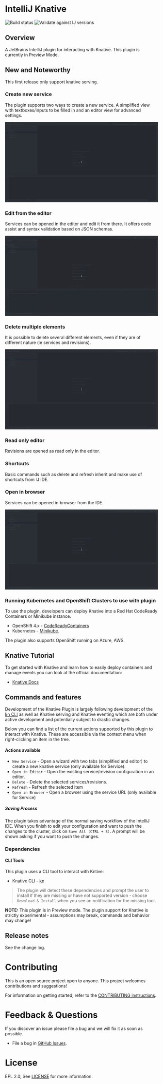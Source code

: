 # IntelliJ Knative
![Build status](https://github.com/redhat-developer/intellij-knative/actions/workflows/ci.yml/badge.svg?branch=main)
![Validate against IJ versions](https://github.com/redhat-developer/intellij-knative/actions/workflows/IJ.yml/badge.svg)

## Overview

A JetBrains IntelliJ plugin for interacting with Knative. This plugin is currently in Preview Mode.

## New and Noteworthy

This first release only support knative serving.

### Create new service

The plugin supports two ways to create a new service. A simplified view with textboxes/inputs to be filled in and an editor view for advanced settings.

![](images/0.0.1/knative1.gif)

### Edit from the editor

Services can be opened in the editor and edit it from there. It offers code assist and syntax validation based on JSON schemas.

![](images/0.0.1/knative2.gif)

### Delete multiple elements

It is possible to delete several different elements, even if they are of different nature (ie services and revisions).

![](images/0.0.1/knative3.gif)

### Read only editor

Revisions are opened as read only in the editor.

### Shortcuts

Basic commands such as delete and refresh inherit and make use of shortcuts from IJ IDE.

### Open in browser

Services can be opened in browser from the IDE.

![](images/0.0.1/knative4.gif)

### Running Kubernetes and OpenShift Clusters to use with plugin

To use the plugin, developers can deploy Knative into a Red Hat CodeReady Containers or Minikube instance.

* OpenShift 4.x - [CodeReadyContainers](https://cloud.redhat.com/openshift/install/crc/installer-provisioned)
* Kubernetes - [Minikube](https://kubernetes.io/docs/tasks/tools/install-minikube/).

The plugin also supports OpenShift running on Azure, AWS. 

## Knative Tutorial

To get started with Knative and learn how to easily deploy containers and manage events you can look at the official documentation:

* [Knative Docs](https://knative.dev/docs/)

## Commands and features

Development of the Knative Plugin is largely following development of the [kn CLI](https://github.com/knative/client) as well as 
Knative serving and Knative eventing which are both under active development and potentially subject to drastic changes.

Below you can find a list of the current actions supported by this plugin to interact with Knative. 
These are accessible via the context menu when right-clicking an item in the tree.

#### Actions available

   * `New Service` - Open a wizard with two tabs (simplified and editor) to create a new knative service (only available for Service).
   * `Open in Editor` - Open the existing service/revision configuration in an editor.
   * `Delete` - Delete the selected services/revisions.
   * `Refresh` - Refresh the selected item
   * `Open in Browser` - Open a browser using the service URL (only available for Service)


##### Saving Process

The plugin takes advantage of the normal saving workflow of the IntelliJ IDE. When you finish to edit your configuration
and want to push the changes to the cluster, click on `Save All (CTRL + S)`. A prompt will be shown asking if you want to push the changes.

### Dependencies

#### CLI Tools

This plugin uses a CLI tool to interact with Kntive:
* Knative CLI - [kn](https://github.com/knative/client)

> The plugin will detect these dependencies and prompt the user to install if they are missing or have not supported version - choose `Download & Install` when you see an notification for the missing tool.

**NOTE:** This plugin is in Preview mode. The plugin support for Knative is strictly experimental - assumptions may break, commands and behavior may change!

## Release notes

See the change log.

Contributing
============
This is an open source project open to anyone. This project welcomes contributions and suggestions!

For information on getting started, refer to the [CONTRIBUTING instructions](CONTRIBUTING.md).


Feedback & Questions
====================
If you discover an issue please file a bug and we will fix it as soon as possible.
* File a bug in [GitHub Issues](https://github.com/redhat-developer/intellij-knative/issues).

License
=======
EPL 2.0, See [LICENSE](LICENSE) for more information.